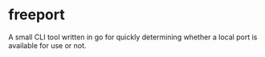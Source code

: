 # freeport
A small CLI tool written in go for quickly determining whether a local port is available for use or not.
